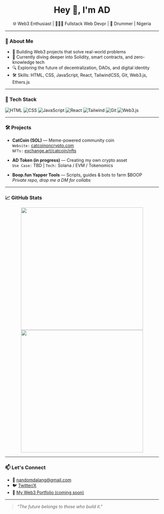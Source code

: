 <h1 align="center">Hey 👋, I'm AD </h1>
<p align="center">🌐 Web3 Enthusiast | 🧑🏽‍💻 Fullstack Web Devpr | 🥁 Drummer | Nigeria</p>

---

### 🚀 About Me

- 🔨 Building Web3 projects that solve real-world problems
- 🧠 Currently diving deeper into Solidity, smart contracts, and zero-knowledge tech
- 🔍 Exploring the future of decentralization, DAOs, and digital identity
- 🛠️ Skills: HTML, CSS, JavaScript, React, TailwindCSS, Git, Web3.js, Ethers.js

---

### 🧰 Tech Stack

![HTML](https://img.shields.io/badge/-HTML5-E34F26?logo=html5&logoColor=white)
![CSS](https://img.shields.io/badge/-CSS3-1572B6?logo=css3&logoColor=white)
![JavaScript](https://img.shields.io/badge/-JavaScript-F7DF1E?logo=javascript&logoColor=black)
![React](https://img.shields.io/badge/-React-61DAFB?logo=react&logoColor=black)
![Tailwind](https://img.shields.io/badge/-Tailwind-38B2AC?logo=tailwindcss&logoColor=white)
![Git](https://img.shields.io/badge/-Git-F05032?logo=git&logoColor=white)
![Web3.js](https://img.shields.io/badge/-Web3.js-333333?logo=web3dotjs&logoColor=green)

---

### 🛠️ Projects

- **CatCoin (SOL)** — Meme-powered community coin  
  `Website:` [catcoinoncrypto.com](https://catcoinoncrypto.com)  
  `NFTs:` [exchange.art/catcoin/nfts](https://exchange.art/catcoin/nfts)

- **AD Token (in progress)** — Creating my own crypto asset  
  `Use Case:` TBD | `Tech:` Solana / EVM / Tokenomics

- **Boop.fun Yapper Tools** — Scripts, guides & bots to farm $BOOP  
  _Private repo, drop me a DM for collabs_

---

### 📈 GitHub Stats

<p align="center">
  <img src="https://github-readme-stats.vercel.app/api?username=Undisputed109&show_icons=true&theme=radical" width="400"/>
  <img src="https://github-readme-streak-stats.herokuapp.com/?user=Undisputed109&theme=radical" width="400"/>
</p>

---

### 📫 Let's Connect

- 📧 nandomdalang@gmail.com  
- 🐦 [Twitter/X](https://x.com/AD_Metax)  
- 🔗 [My Web3 Portfolio (coming soon)]()

---

> *“The future belongs to those who build it.”*
